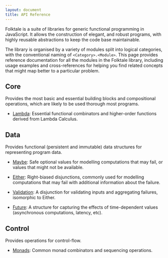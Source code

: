 ```yaml
---
layout: document
title: API Reference
---
```


Folktale is a suite of libraries for generic functional programming in
JavaScript. It allows the construction of elegant, and robust programs, with
highly reusable abstractions to keep the code base maintainable.

The library is organised by a variety of modules split into logical categories,
with the conventional naming of `<Category>.<Module>`. This page provides
reference documentation for all the modules in the Folktale library, including
usage examples and cross-references for helping you find related concepts that
might map better to a particular problem.


## Core

Provides the most basic and essential building blocks and compositional
operations, which are likely to be used thorough most programs.

 -  [Lambda](/core.lambda): Essential functional combinators and
    higher-order functions derived from Lambda Calculus.
   
   
## Data

Provides functional (persistent and immutable) data structures for representing
program data.

 -  [Maybe](/data.maybe): Safe optional values for modelling computations
    that may fail, or values that might not be available.
   
 -  [Either](/data.either): Right-biased disjunctions, commonly used for
    modelling computations that may fail with additional information about the
    failure.

 -  [Validation](/data.validation): A disjunction for validating inputs and
    aggregating failures, isomorphic to Either.
   
 -  [Future](/data.future): A structure for capturing the effects of
    time-dependent values (asynchronous computations, latency, etc).
    
[Mori]: https://github.com/swannodette/mori


## Control

Provides operations for control-flow.

 -  [Monads](/control.monads): Common monad combinators and sequencing
    operations.
